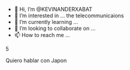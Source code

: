 - 👋 Hi, I’m @KEVINANDERXABAT
- 👀 I’m interested in ... the telecommunicaions
- 🌱 I’m currently learning ...
- 💞️ I’m looking to collaborate on ...
- 📫 How to reach me ...

<!---
KEVINANDERXABAT/KEVINANDERXABAT is a ✨ special ✨ repository because its `README.md` (this file) appears on your GitHub profile.
You can click the Preview link to take a look at your changes.
--->5
Quiero hablar con Japon
